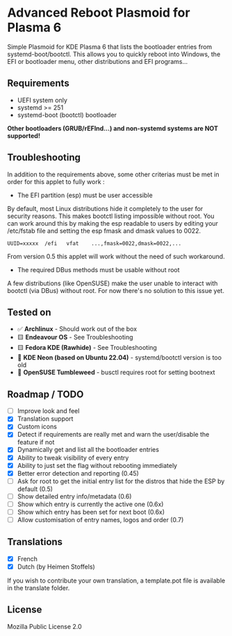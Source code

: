# Advanced Reboot Plasmoid for Plasma 6

Simple Plasmoid for KDE Plasma 6 that lists the bootloader entries from systemd-boot/bootctl.
This allows you to quickly reboot into Windows, the EFI or bootloader menu, other distributions and EFI programs...

## Requirements

- UEFI system only
- systemd >= 251
- systemd-boot (bootctl) bootloader

**Other bootloaders (GRUB/rEFInd...) and non-systemd systems are NOT supported!**

## Troubleshooting

In addition to the requirements above, some other criterias must be met in order for this applet to fully work :

- The EFI partition (esp) must be user accessible

By default, most Linux distributions hide it completely to the user for security reasons. This makes bootctl listing impossible without root.
You can work around this by making the esp readable to users by editing your /etc/fstab file and setting the esp fmask and dmask values to 0022.
```
UUID=xxxxx  /efi   vfat    ...,fmask=0022,dmask=0022,...
```
From version 0.5 this applet will work without the need of such workaround.

- The required DBus methods must be usable without root

A few distributions (like OpenSUSE) make the user unable to interact with bootctl (via DBus) without root. For now there's no solution to this issue yet.

## Tested on

- ✅ **Archlinux** - Should work out of the box
- 🟨 **Endeavour OS** - See Troubleshooting
- 🟨 **Fedora KDE (Rawhide)** - See Troubleshooting
- 🚫 **KDE Neon (based on Ubuntu 22.04)** - systemd/bootctl version is too old
- 🚫 **OpenSUSE Tumbleweed** - busctl requires root for setting bootnext

## Roadmap / TODO

- [ ] Improve look and feel
- [X] Translation support
- [X] Custom icons
- [X] Detect if requirements are really met and warn the user/disable the feature if not
- [X] Dynamically get and list all the bootloader entries
- [X] Ability to tweak visibility of every entry
- [X] Ability to just set the flag without rebooting immediately
- [X] Better error detection and reporting (0.45)
- [ ] Ask for root to get the initial entry list for the distros that hide the ESP by default (0.5)
- [ ] Show detailed entry info/metadata (0.6)
- [ ] Show which entry is currently the active one (0.6x)
- [ ] Show which entry has been set for next boot (0.6x)
- [ ] Allow customisation of entry names, logos and order (0.7)

## Translations

- [X] French
- [X] Dutch (by Heimen Stoffels)

If you wish to contribute your own translation, a template.pot file is available in the translate folder.

## License

Mozilla Public License 2.0
